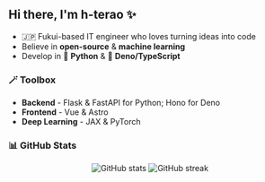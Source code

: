 ## Hi there, I'm h-terao ✨

- 🇯🇵 Fukui-based IT engineer who loves turning ideas into code
- Believe in **open-source** & **machine learning**
- Develop in 🐍 **Python** & 🦕 **Deno/TypeScript**

### 🪄 Toolbox

- **Backend** - Flask & FastAPI for Python; Hono for Deno
- **Frontend** - Vue & Astro
- **Deep Learning** - JAX & PyTorch

### 📊 GitHub Stats
<p align="center">
  <img src="https://github-readme-stats.vercel.app/api?username=h-terao&show_icons=true&hide_title=true" alt="GitHub stats" />
  <img src="https://github-readme-streak-stats.herokuapp.com/?user=h-terao" alt="GitHub streak" />
</p>
